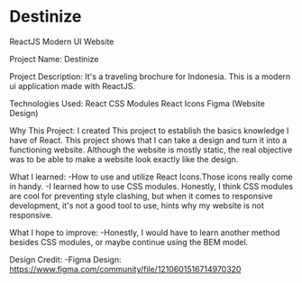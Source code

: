 # Destinize

ReactJS Modern UI Website

Project Name: Destinize

Project Description:
It's a traveling brochure for Indonesia. This is a modern ui application made with ReactJS.

Technologies Used:
React
CSS Modules
React Icons
Figma (Website Design)

Why This Project:
I created This project to establish the basics knowledge I have of React. This project shows that I can take a design and turn it into a functioning website. Although the website is mostly static, the real objective was to be able to make a website look exactly like the design.

What I learned:
-How to use and utilize React Icons.Those icons really come in handy.
-I learned how to use CSS modules. Honestly, I think CSS modules are cool for preventing style clashing, but when it comes to responsive development, it's not a good tool to use, hints why my website is not responsive.

What I hope to improve:
-Honestly, I would have to learn another method besides CSS modules, or maybe continue using the BEM model.

<!-- THESE ARE THE REOURCES I USED FOR MY PROJECT -->

Design Credit:
-Figma Design: https://www.figma.com/community/file/1210601516714970320
